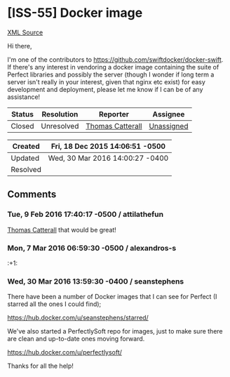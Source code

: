 # [ISS-55] Docker image

[XML Source](../xml/ISS-55.xml)
<p><p>Hi there,</p>

<p>I'm one of the contributors to <a href="https://github.com/swiftdocker/docker-swift" class="external-link" rel="nofollow">https://github.com/swiftdocker/docker-swift</a>. If there's any interest in vendoring a docker image containing the suite of Perfect libraries and possibly the server (though I wonder if long term a server isn't really in your interest, given that nginx etc exist) for easy development and deployment, please let me know if I can be of any assistance!</p></p>





Status|Resolution|Reporter|Assignee
------|----------|--------|--------
Closed|Unresolved|[Thomas Catterall](swizzlr)|[Unassigned]($-1)





Created|Fri, 18 Dec 2015 14:06:51 -0500
-------|--------------
Updated|Wed, 30 Mar 2016 14:00:27 -0400
Resolved|


## Comments




### Tue, 9 Feb 2016 17:40:17 -0500 / attilathefun 

<p><p><a href="http://jira.perfect.org:8080/secure/ViewProfile.jspa?name=swizzlr" class="user-hover" rel="swizzlr">Thomas Catterall</a> that would be great!</p></p>


### Mon, 7 Mar 2016 06:59:30 -0500 / alexandros-s 

<p><p>:+1: </p></p>


### Wed, 30 Mar 2016 13:59:30 -0400 / seanstephens 

<p><p>There have been a number of Docker images that I can see for Perfect (I starred all the ones I could find);</p>

<p><a href="https://hub.docker.com/u/seanstephens/starred/" class="external-link" rel="nofollow">https://hub.docker.com/u/seanstephens/starred/</a></p>

<p>We've also started a PerfectlySoft repo for images, just to make sure there are clean and up-to-date ones moving forward.</p>

<p><a href="https://hub.docker.com/u/perfectlysoft/" class="external-link" rel="nofollow">https://hub.docker.com/u/perfectlysoft/</a></p>

<p>Thanks for all the help!</p></p>


